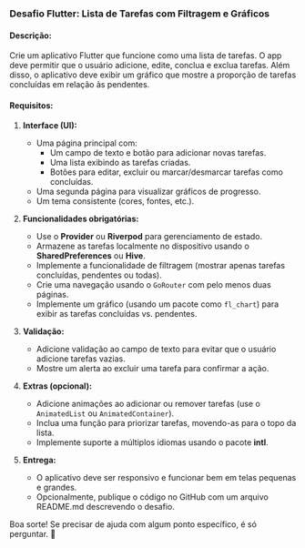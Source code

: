 ### Desafio Flutter: **Lista de Tarefas com Filtragem e Gráficos**

#### Descrição:
Crie um aplicativo Flutter que funcione como uma lista de tarefas. O app deve permitir que o usuário adicione, edite, conclua e exclua tarefas. Além disso, o aplicativo deve exibir um gráfico que mostre a proporção de tarefas concluídas em relação às pendentes.

#### Requisitos:
1. **Interface (UI):**
   - Uma página principal com:
     - Um campo de texto e botão para adicionar novas tarefas.
     - Uma lista exibindo as tarefas criadas.
     - Botões para editar, excluir ou marcar/desmarcar tarefas como concluídas.
   - Uma segunda página para visualizar gráficos de progresso.
   - Um tema consistente (cores, fontes, etc.).

2. **Funcionalidades obrigatórias:**
   - Use o **Provider** ou **Riverpod** para gerenciamento de estado.
   - Armazene as tarefas localmente no dispositivo usando o **SharedPreferences** ou **Hive**.
   - Implemente a funcionalidade de filtragem (mostrar apenas tarefas concluídas, pendentes ou todas).
   - Crie uma navegação usando o `GoRouter` com pelo menos duas páginas.
   - Implemente um gráfico (usando um pacote como `fl_chart`) para exibir as tarefas concluídas vs. pendentes.

3. **Validação:**
   - Adicione validação ao campo de texto para evitar que o usuário adicione tarefas vazias.
   - Mostre um alerta ao excluir uma tarefa para confirmar a ação.

4. **Extras (opcional):**
   - Adicione animações ao adicionar ou remover tarefas (use o `AnimatedList` ou `AnimatedContainer`).
   - Inclua uma função para priorizar tarefas, movendo-as para o topo da lista.
   - Implemente suporte a múltiplos idiomas usando o pacote **intl**.

5. **Entrega:**
   - O aplicativo deve ser responsivo e funcionar bem em telas pequenas e grandes.
   - Opcionalmente, publique o código no GitHub com um arquivo README.md descrevendo o desafio.

Boa sorte! Se precisar de ajuda com algum ponto específico, é só perguntar. 🚀
